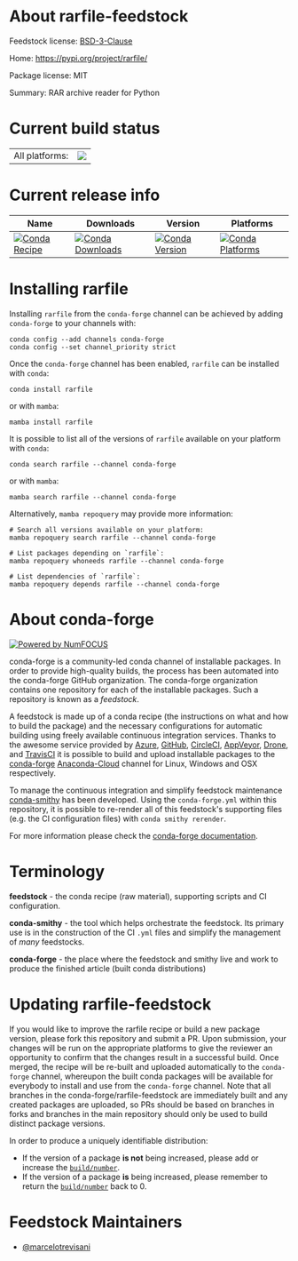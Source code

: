 About rarfile-feedstock
=======================

Feedstock license: [BSD-3-Clause](https://github.com/conda-forge/rarfile-feedstock/blob/main/LICENSE.txt)

Home: https://pypi.org/project/rarfile/

Package license: MIT

Summary: RAR archive reader for Python

Current build status
====================


<table><tr><td>All platforms:</td>
    <td>
      <a href="https://dev.azure.com/conda-forge/feedstock-builds/_build/latest?definitionId=9469&branchName=main">
        <img src="https://dev.azure.com/conda-forge/feedstock-builds/_apis/build/status/rarfile-feedstock?branchName=main">
      </a>
    </td>
  </tr>
</table>

Current release info
====================

| Name | Downloads | Version | Platforms |
| --- | --- | --- | --- |
| [![Conda Recipe](https://img.shields.io/badge/recipe-rarfile-green.svg)](https://anaconda.org/conda-forge/rarfile) | [![Conda Downloads](https://img.shields.io/conda/dn/conda-forge/rarfile.svg)](https://anaconda.org/conda-forge/rarfile) | [![Conda Version](https://img.shields.io/conda/vn/conda-forge/rarfile.svg)](https://anaconda.org/conda-forge/rarfile) | [![Conda Platforms](https://img.shields.io/conda/pn/conda-forge/rarfile.svg)](https://anaconda.org/conda-forge/rarfile) |

Installing rarfile
==================

Installing `rarfile` from the `conda-forge` channel can be achieved by adding `conda-forge` to your channels with:

```
conda config --add channels conda-forge
conda config --set channel_priority strict
```

Once the `conda-forge` channel has been enabled, `rarfile` can be installed with `conda`:

```
conda install rarfile
```

or with `mamba`:

```
mamba install rarfile
```

It is possible to list all of the versions of `rarfile` available on your platform with `conda`:

```
conda search rarfile --channel conda-forge
```

or with `mamba`:

```
mamba search rarfile --channel conda-forge
```

Alternatively, `mamba repoquery` may provide more information:

```
# Search all versions available on your platform:
mamba repoquery search rarfile --channel conda-forge

# List packages depending on `rarfile`:
mamba repoquery whoneeds rarfile --channel conda-forge

# List dependencies of `rarfile`:
mamba repoquery depends rarfile --channel conda-forge
```


About conda-forge
=================

[![Powered by
NumFOCUS](https://img.shields.io/badge/powered%20by-NumFOCUS-orange.svg?style=flat&colorA=E1523D&colorB=007D8A)](https://numfocus.org)

conda-forge is a community-led conda channel of installable packages.
In order to provide high-quality builds, the process has been automated into the
conda-forge GitHub organization. The conda-forge organization contains one repository
for each of the installable packages. Such a repository is known as a *feedstock*.

A feedstock is made up of a conda recipe (the instructions on what and how to build
the package) and the necessary configurations for automatic building using freely
available continuous integration services. Thanks to the awesome service provided by
[Azure](https://azure.microsoft.com/en-us/services/devops/), [GitHub](https://github.com/),
[CircleCI](https://circleci.com/), [AppVeyor](https://www.appveyor.com/),
[Drone](https://cloud.drone.io/welcome), and [TravisCI](https://travis-ci.com/)
it is possible to build and upload installable packages to the
[conda-forge](https://anaconda.org/conda-forge) [Anaconda-Cloud](https://anaconda.org/)
channel for Linux, Windows and OSX respectively.

To manage the continuous integration and simplify feedstock maintenance
[conda-smithy](https://github.com/conda-forge/conda-smithy) has been developed.
Using the ``conda-forge.yml`` within this repository, it is possible to re-render all of
this feedstock's supporting files (e.g. the CI configuration files) with ``conda smithy rerender``.

For more information please check the [conda-forge documentation](https://conda-forge.org/docs/).

Terminology
===========

**feedstock** - the conda recipe (raw material), supporting scripts and CI configuration.

**conda-smithy** - the tool which helps orchestrate the feedstock.
                   Its primary use is in the construction of the CI ``.yml`` files
                   and simplify the management of *many* feedstocks.

**conda-forge** - the place where the feedstock and smithy live and work to
                  produce the finished article (built conda distributions)


Updating rarfile-feedstock
==========================

If you would like to improve the rarfile recipe or build a new
package version, please fork this repository and submit a PR. Upon submission,
your changes will be run on the appropriate platforms to give the reviewer an
opportunity to confirm that the changes result in a successful build. Once
merged, the recipe will be re-built and uploaded automatically to the
`conda-forge` channel, whereupon the built conda packages will be available for
everybody to install and use from the `conda-forge` channel.
Note that all branches in the conda-forge/rarfile-feedstock are
immediately built and any created packages are uploaded, so PRs should be based
on branches in forks and branches in the main repository should only be used to
build distinct package versions.

In order to produce a uniquely identifiable distribution:
 * If the version of a package **is not** being increased, please add or increase
   the [``build/number``](https://docs.conda.io/projects/conda-build/en/latest/resources/define-metadata.html#build-number-and-string).
 * If the version of a package **is** being increased, please remember to return
   the [``build/number``](https://docs.conda.io/projects/conda-build/en/latest/resources/define-metadata.html#build-number-and-string)
   back to 0.

Feedstock Maintainers
=====================

* [@marcelotrevisani](https://github.com/marcelotrevisani/)


